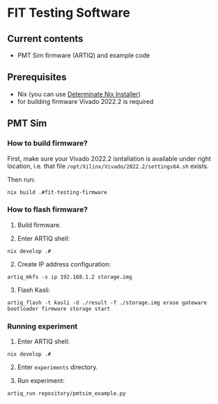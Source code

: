 # FIT Testing Software

## Current contents

- PMT Sim firmware (ARTIQ) and example code

## Prerequisites

- Nix (you can use [Determinate Nix Installer](https://determinate.systems/posts/determinate-nix-installer/))
- for building firmware Vivado 2022.2 is required

## PMT Sim

### How to build firmware?

First, make sure your Vivado 2022.2 isntallation is available under right location, i.e.
that file `/opt/Xilinx/Vivado/2022.2/settings64.sh` exists.

Then run:

```
nix build .#fit-testing-firmware
```

### How to flash firmware?

1. Build firmware.

1. Enter ARTIQ shell:

```
nix develop .#
```

2. Create IP address configuration:

```
artiq_mkfs -s ip 192.168.1.2 storage.img
```

3. Flash Kasli:

```
artiq_flash -t kasli -d ./result -f ./storage.img erase gateware bootloader firmware storage start
```

### Running experiment

1. Enter ARTIQ shell:

```
nix develop .#
```

2. Enter `experiments` directory.

3. Run experiment:

```
artiq_run repository/pmtsim_example.py
```
